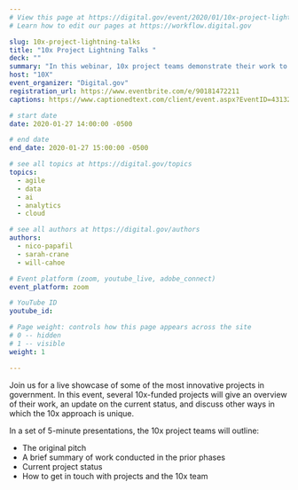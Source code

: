 ```yaml
---
# View this page at https://digital.gov/event/2020/01/10x-project-lightning-talks
# Learn how to edit our pages at https://workflow.digital.gov

slug: 10x-project-lightning-talks
title: "10x Project Lightning Talks "
deck: ""
summary: "In this webinar, 10x project teams demonstrate their work to date and provide brief overviews of each project. Topics range from federating data to agile budgeting to machine learning, and our hope is that these talks will inspire others to submit ideas to 10x. "
host: "10X"
event_organizer: "Digital.gov"
registration_url: https://www.eventbrite.com/e/90181472211
captions: https://www.captionedtext.com/client/event.aspx?EventID=4313207&CustomerID=321

# start date
date: 2020-01-27 14:00:00 -0500

# end date
end_date: 2020-01-27 15:00:00 -0500

# see all topics at https://digital.gov/topics
topics: 
  - agile
  - data
  - ai
  - analytics
  - cloud

# see all authors at https://digital.gov/authors
authors: 
  - nico-papafil
  - sarah-crane
  - will-cahoe

# Event platform (zoom, youtube_live, adobe_connect)
event_platform: zoom

# YouTube ID
youtube_id: 

# Page weight: controls how this page appears across the site
# 0 -- hidden
# 1 -- visible
weight: 1

---
```


Join us for a live showcase of some of the most innovative projects in government. In this event, several 10x-funded projects will give an overview of their work, an update on the current status, and discuss other ways in which the 10x approach is unique.

In a set of 5-minute presentations, the 10x project teams will outline:
-   The original pitch
-   A brief summary of work conducted in the prior phases
-   Current project status
-   How to get in touch with projects and the 10x team
